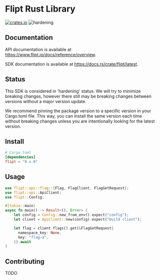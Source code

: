 # Flipt Rust Library

[![crates.io](https://img.shields.io/crates/v/flipt.svg)](https://crates.io/crates/flipt)
![hardening](https://img.shields.io/badge/status-hardening-orange)

## Documentation

API documentation is available at <https://www.flipt.io/docs/reference/overview>.

SDK documentation is available at <https://docs.rs/crate/flipt/latest>.

## Status

This SDK is considered in 'hardening' status. We will try to minimize breaking changes, however there still may be breaking changes between versions without a major version update. 

We recommend pinning the package version to a specific version in your Cargo.toml file. This way, you can install the same version each time without breaking changes unless you are intentionally looking for the latest version.

## Install

```toml
# Cargo.toml
[dependencies]
flipt = "0.x.0"
```
## Usage

```rust
use flipt::api::flag::{Flag, FlagClient, FlagGetRequest};
use flipt::api::ApiClient;
use flipt::Config;

#[tokio::main]
async fn main() -> Result<(), Error> {
    let config = Config::new_from_env().expect("config");
    let client = ApiClient::new(config).expect("build client");

    let flag = client.flags().get(&FlagGetRequest{
      namespace_key: None,
      key: "flag-a",
    }).await
}
```

## Contributing

TODO
